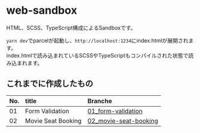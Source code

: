 # web-sandbox

HTML、SCSS、TypeScript構成によるSandboxです。  

`yarn dev`でparcelが起動し、`http://localhost:1234`にindex.htmlが展開されます。  
index.htmlで読み込まれているSCSSやTypeScriptもコンパイルされた状態で読み込まれます。

## これまでに作成したもの

| No. | title | Branche |
| :-- | :-- | :-- |
| 01 | Form Validation | [01_form-validation](https://github.com/S-Yamamoto3215/web-sandbox/tree/01_form-validation) |
| 02 | Movie Seat Booking | [02_movie-seat-booking](https://github.com/S-Yamamoto3215/web-sandbox/tree/02_movie-seat-booking) |
